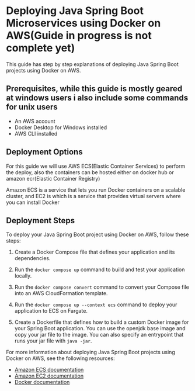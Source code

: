 # Deploying Java Spring Boot Microservices using Docker on AWS(Guide in progress is not complete yet)

This guide has step by step explanations of  deploying Java Spring Boot projects using Docker on AWS.

## Prerequisites, while this guide is mostly geared at windows users i also include some commands for unix users


- An AWS account
- Docker Desktop for Windows installed
- AWS CLI installed

## Deployment Options

For this guide we will use AWS ECS(Elastic Container Services) to perform the deploy, also the containers can be hosted either on docker hub or amazon ecr(Elastic Container Registry)

 Amazon ECS is a service that lets you run Docker containers on a scalable cluster, and EC2 is  which is a service that provides virtual servers where you can install Docker 

## Deployment Steps

To deploy your Java Spring Boot project using Docker on AWS, follow these steps:

1. Create a Docker Compose file that defines your application and its dependencies.

2. Run the `docker compose up` command to build and test your application locally.

3. Run the `docker compose convert` command to convert your Compose file into an AWS CloudFormation template.

4. Run the `docker compose up --context ecs` command to deploy your application to ECS on Fargate.

5. Create a Dockerfile that defines how to build a custom Docker image for your Spring Boot application. You can use the openjdk base image and copy your jar file to the image. You can also specify an entrypoint that runs your jar file with `java -jar`.

For more information about deploying Java Spring Boot projects using Docker on AWS, see the following resources:

- [Amazon ECS documentation](https://docs.aws.amazon.com/ecs/index.html)
- [Amazon EC2 documentation](https://docs.aws.amazon.com/ec2/index.html)
- [Docker documentation](https://docs.docker.com/)
